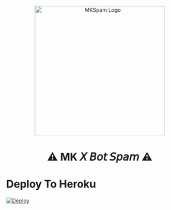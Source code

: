 <p align="center">
  <img src="https://te.legra.ph/file/a2beccc714b5f011dd42d.jpg"width="350"" alt="MKSpam Logo">
</p>
<h1 align="center">
  <b>⚠️ MK 𝘟 𝘉𝘰𝘵 𝘚𝘱𝘢𝘮 ⚠️</b>
</h1>


# Deploy To Heroku

[![Deploy](https://www.herokucdn.com/deploy/button.svg)](https://heroku.com/deploy?template=https://github.com/ERR0rMK/PythonBot13-deploy-)
<br>
